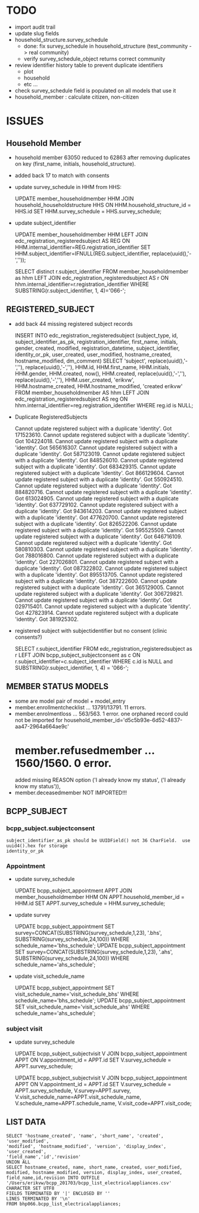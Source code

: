
# TODO

* import audit trail
* update slug fields
* household_structure.survey_schedule
    * done: fix survey_schedule in household_structure (test_community -> real community)
    * verify survey_schedule_object returns correct community
* review identifier history table to prevent duplicate identifiers
    * plot
    * household
    * etc ...
* check survey_schedule field is populated on all models that use it
* household_member : calculate citizen, non-citizen
    

# ISSUES

## Household Member

* household member 63050 reduced to 62863 after removing duplicates
    on key (first_name, initials, household_structure).
* added back 17 to match with consents
* update survey_schedule in HHM from HHS:

    UPDATE member_householdmember HHM
    JOIN household_householdstructure HHS ON HHM.household_structure_id = HHS.id
    SET HHM.survey_schedule = HHS.survey_schedule;
* update subject_identifier

    UPDATE member_householdmember HHM
    LEFT JOIN edc_registration_registeredsubject AS REG
    ON HHM.internal_identifier=REG.registration_identifier 
    SET HHM.subject_identifier=IFNULL(REG.subject_identifier, replace(uuid(),'-',''));

    SELECT distinct r.subject_identifier
    FROM member_householdmember as hhm LEFT JOIN edc_registration_registeredsubject AS r
    ON hhm.internal_identifier=r.registration_identifier 
    WHERE SUBSTRING(r.subject_identifier, 1, 4)='066-';


## REGISTERED_SUBJECT

* add back 44 missing registered subject records    

    INSERT INTO edc_registration_registeredsubject 
    (subject_type, id, subject_identifier_as_pk, registration_identifier, first_name, initials, gender, created, modified, registration_datetime,
    subject_identifier, identity_or_pk, user_created, user_modified, hostname_created, hostname_modified, dm_comment) 
    SELECT 'subject', replace(uuid(),'-',''), replace(uuid(),'-',''), HHM.id, HHM.first_name, HHM.initials, HHM.gender, HHM.created, now(), HHM.created,
    replace(uuid(),'-',''), replace(uuid(),'-',''), HHM.user_created, 'erikvw', HHM.hostname_created, HHM.hostname_modified, 'created erikvw'
    FROM member_householdmember AS hhm
    LEFT JOIN edc_registration_registeredsubject AS reg 
    ON hhm.internal_identifier=reg.registration_identifier
    WHERE reg.id is NULL;

* Duplicate RegisteredSubjects

    Cannot update registered subject with a duplicate 'identity'. Got 171523610.
    Cannot update registered subject with a duplicate 'identity'. Got 104224018.
    Cannot update registered subject with a duplicate 'identity'. Got 565616307.
    Cannot update registered subject with a duplicate 'identity'. Got 587123019.
    Cannot update registered subject with a duplicate 'identity'. Got 848526010.
    Cannot update registered subject with a duplicate 'identity'. Got 683429315.
    Cannot update registered subject with a duplicate 'identity'. Got 866129604.
    Cannot update registered subject with a duplicate 'identity'. Got 550924510.
    Cannot update registered subject with a duplicate 'identity'. Got 884820716.
    Cannot update registered subject with a duplicate 'identity'. Got 613024905.
    Cannot update registered subject with a duplicate 'identity'. Got 637729102.
    Cannot update registered subject with a duplicate 'identity'. Got 943614203.
    Cannot update registered subject with a duplicate 'identity'. Got 477620700.
    Cannot update registered subject with a duplicate 'identity'. Got 826522206.
    Cannot update registered subject with a duplicate 'identity'. Got 595525509.
    Cannot update registered subject with a duplicate 'identity'. Got 646716109.
    Cannot update registered subject with a duplicate 'identity'. Got 580810303.
    Cannot update registered subject with a duplicate 'identity'. Got 788016800.
    Cannot update registered subject with a duplicate 'identity'. Got 227026801.
    Cannot update registered subject with a duplicate 'identity'. Got 087322802.
    Cannot update registered subject with a duplicate 'identity'. Got 895513705.
    Cannot update registered subject with a duplicate 'identity'. Got 387222600.
    Cannot update registered subject with a duplicate 'identity'. Got 365129005.
    Cannot update registered subject with a duplicate 'identity'. Got 306729821.
    Cannot update registered subject with a duplicate 'identity'. Got 029715401.
    Cannot update registered subject with a duplicate 'identity'. Got 427823914.
    Cannot update registered subject with a duplicate 'identity'. Got 381925302.

* registered subject with subjectidentifier but no consent (clinic consents?)

    SELECT r.subject_identifier FROM edc_registration_registeredsubject as r
    LEFT JOIN bcpp_subject_subjectconsent as c ON r.subject_identifier=c.subject_identifier
    WHERE c.id is NULL and SUBSTRING(r.subject_identifier, 1, 4) = '066-';

## MEMBER STATUS MODELS

* some are model pair of model + model_entry
* member.enrollmentchecklist ... 13791/13791.  11 errors.
* member.enrolmentloss ... 563/563.  1 error.
    one orphaned record could not be imported for
    household_member_id='d5c5b93e-6d52-4837-aa47-2964a664ae9c'
    # member.refusedmember ... 1560/1560.  0 error.
    added missing REASON option
    ('I already know my status', ('I already know my status')),
* member.deceasedmember NOT IMPORTED!!!

## BCPP_SUBJECT

### bcpp_subject.subjectconsent

    subject_identifier_as_pk should be UUIDField() not 36 CharField.  use uuid4().hex for storage
    identity_or_pk

### Appointment
* update survey_schedule

    UPDATE bcpp_subject_appointment APPT
    JOIN member_householdmember HHM ON APPT.household_member_id = HHM.id
    SET APPT.survey_schedule = HHM.survey_schedule;
* update survey
    
    UPDATE bcpp_subject_appointment SET survey=CONCAT(SUBSTRING(survey_schedule,1,23), '.bhs', SUBSTRING(survey_schedule,24,100)) WHERE schedule_name='bhs_schedule';
    UPDATE bcpp_subject_appointment SET survey=CONCAT(SUBSTRING(survey_schedule,1,23), '.ahs', SUBSTRING(survey_schedule,24,100)) WHERE schedule_name='ahs_schedule';
    
* update visit_schedule_name

    UPDATE bcpp_subject_appointment SET visit_schedule_name='visit_schedule_bhs'
    WHERE schedule_name='bhs_schedule';
    UPDATE bcpp_subject_appointment SET visit_schedule_name='visit_schedule_ahs'
    WHERE schedule_name='ahs_schedule';

### subject visit

* update survey_schedule
    
    UPDATE bcpp_subject_subjectvisit V
    JOIN bcpp_subject_appointment APPT ON V.appointment_id = APPT.id
    SET V.survey_schedule = APPT.survey_schedule;

    UPDATE bcpp_subject_subjectvisit V
    JOIN bcpp_subject_appointment APPT ON V.appointment_id = APPT.id
    SET 
    V.survey_schedule = APPT.survey_schedule,
    V.survey=APPT.survey,
    V.visit_schedule_name=APPT.visit_schedule_name,
    V.schedule_name=APPT.schedule_name,
    V.visit_code=APPT.visit_code;


## LIST DATA
    SELECT 'hostname_created', 'name', 'short_name', 'created', 'user_modified',
    'modified', 'hostname_modified', 'version', 'display_index', 'user_created',
    'field_name','id','revision'
    UNION ALL
    SELECT hostname_created, name, short_name, created, user_modified,
    modified, hostname_modified, version, display_index, user_created,
    field_name,id,revision INTO OUTFILE '/Users/erikvw/bcpp_201703/bcpp_list_electricalappliances.csv'
    CHARACTER SET UTF8
    FIELDS TERMINATED BY '|' ENCLOSED BY ''
    LINES TERMINATED BY '\n'
    FROM bhp066.bcpp_list_electricalappliances;